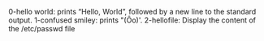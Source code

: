0-hello world: prints “Hello, World”, followed by a new line to the standard output.
1-confused smiley: prints "(Ôo)'.
2-hellofile: Display the content of the /etc/passwd file
